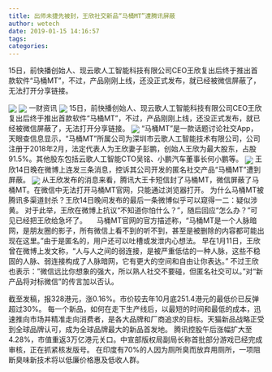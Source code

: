 ```yaml
---
title: 出师未捷先被封，王欣社交新品“马桶MT”遭腾讯屏蔽
author: wetech
date: 2019-01-15 14:16:57
tags: 
categories: 
---
```

15日，前快播创始人、现云歌人工智能科技有限公司CEO王欣复出后终于推出首款软件“马桶MT”，不过，产品刚刚上线，还没正式发布，就已经被微信屏蔽了，无法打开分享链接。
<!-- more -->
<img align="center" border="0" src="https://imgcdn.yicai.com/uppics/images/2019/01/f8fb2fe0c6ebdfeb6e40a4221f208d6c.jpg" />
<img align="center" border="0" src="https://imgcdn.yicai.com/uppics/images/2019/01/0b1c2d68dcc3068bfe2d72c5b9ac2da0.jpg" />
一财资讯
<img align="center" border="0" src="https://imgcdn.yicai.com/uppics/images/2019/01/43a5a433b9f26176d5c87e255cb0a7f6.jpg" />
15日，前快播创始人、现云歌人工智能科技有限公司CEO王欣复出后终于推出首款软件“马桶MT”，不过，产品刚刚上线，还没正式发布，就已经被微信屏蔽了，无法打开分享链接。
<img align="center" border="0" src="https://imgcdn.yicai.com/uppics/images/2019/01/c353feb5213e92853b8ced0cd464b2ae.jpg" />
“马桶MT”是一款话题讨论社交App，天眼查信息显示，“马桶MT”所属公司为深圳市云歌人工智能技术有限公司，公司注册于2018年2月，法定代表人为王欣妻子彭鹏，创始人王欣为最大股东，占股91.5%。其他股东包括云歌人工智能CTO吴铭、小鹏汽车董事长何小鹏等。
<img align="center" border="0" src="https://imgcdn.yicai.com/uppics/images/2019/01/70a0a3d1374e300f6bdf2c883fa6f419.jpg" />
王欣14日晚在微博上连发三条消息，控诉其公司开发的匿名社交产品“马桶MT”遭到屏蔽。
<img align="center" border="0" src="https://imgcdn.yicai.com/uppics/images/2019/01/5db437b31445707bab275df6d031d1dc.jpg" />
从王欣发布的消息来看，腾讯大王卡短信封了马桶MT，微信屏蔽了马桶MT。在微信中无法打开马桶MT官网，只能通过浏览器打开。
为什么马桶MT被腾讯多渠道封杀？王欣14日晚间发布的最后一条微博似乎可以窥得一二：疑似涉黄。
对于此举，王欣在微博上抗议“不知道你怕什么？”，随后回应“怎么办？”可见已经把王欣给急坏了。
 
 
马桶MT官网的官方描述称，“马桶MT是一个人脉暗网，是朋友圈的影子，所有微信上看不到的听不到，甚至是被删除的内容都可能出现在这里。”由于是匿名的，用户还可以吐槽或发泄内心想法。
早在1月11日，王欣曾在微博上发文称，“人与人之间的弱连接，是被严重低估的一种人脉，这些不稳固的人脉、弱连接构成了人脉暗网，它有更大的空间和自由让你表达。”
不过王欣也表示：”微信远比你想象的强大，所以熟人社交不要碰，但匿名社交可以。”对“新产品将对标微信”的传言加以否认。
 
 
截至发稿，报328港元，涨0.16%。市价较去年10月底251.4港元的最低价已反弹超过30%。
每一个新品，如何在走下生产线后，以最短的时间和最低的成本，迅速推向市场并精准走向消费者，是各大品牌和厂商追求的目标。天猫新品战略正受到全球品牌认可，成为全球品牌最大的新品首发地。
腾讯控股午后涨幅扩大至4.28%，市值重返3万亿港元关口。中宣部版权局副局长称首批部分游戏已经完成审核，正在抓紧核发版号。
在印度有70%的人因为厕所臭而放弃用厕所，一项阻断臭味新技术将以低廉价格惠及低收人群。

